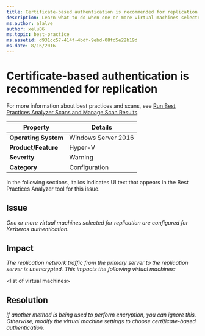 ```yaml
---
title: Certificate-based authentication is recommended for replication
description: Learn what to do when one or more virtual machines selected for replication are configured for Kerberos authentication.
ms.author: alalve
author: xelu86
ms.topic: best-practice
ms.assetid: d931cc57-414f-4bdf-9ebd-08fd5e22b19d
ms.date: 8/16/2016
---
```

# Certificate-based authentication is recommended for replication

For more information about best practices and scans, see [Run Best Practices Analyzer Scans and Manage Scan Results](/previous-versions/windows/it-pro/windows-server-2012-R2-and-2012/hh831400(v=ws.11)).

|Property|Details|
|-|-|
|**Operating System**|Windows Server 2016|
|**Product/Feature**|Hyper-V|
|**Severity**|Warning|
|**Category**|Configuration|

In the following sections, italics indicates UI text that appears in the Best Practices Analyzer tool for this issue.

## **Issue**
*One or more virtual machines selected for replication are configured for Kerberos authentication.*

## **Impact**
*The replication network traffic from the primary server to the replication server is unencrypted. This impacts the following virtual machines:*

\<list of virtual machines>

## **Resolution**
*If another method is being used to perform encryption, you can ignore this. Otherwise, modify the virtual machine settings to choose certificate-based authentication.*

